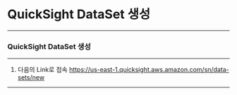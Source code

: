 # QuickSight DataSet 생성



---

### QuickSight DataSet 생성

---

1. 다음의 Link로 접속 https://us-east-1.quicksight.aws.amazon.com/sn/data-sets/new



---



